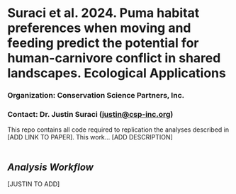 # Suraci et al. 2024. Puma habitat preferences when moving and feeding predict the potential for human-carnivore conflict in shared landscapes. Ecological Applications

### Organization: Conservation Science Partners, Inc.
### Contact: Dr. Justin Suraci (justin@csp-inc.org)

This repo contains all code required to replication the analyses described in [ADD LINK TO PAPER]. This work... [ADD DESCRIPTION]
<br>
<br>
## *Analysis Workflow* <br>
[JUSTIN TO ADD]


